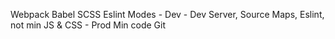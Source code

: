 Webpack
  Babel
  SCSS
  Eslint
  Modes
    - Dev
    - Dev Server, Source Maps, Eslint, not min JS & CSS
    - Prod
      Min code
Git